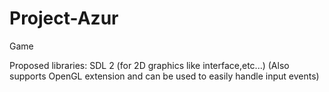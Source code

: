 # Project-Azur
Game

Proposed libraries:
SDL 2 (for 2D graphics like interface,etc...) (Also supports OpenGL extension and can be used to easily handle input events)
